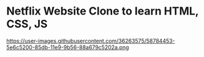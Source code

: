 # Netflix Website Clone to learn HTML, CSS, JS

https://user-images.githubusercontent.com/36263575/58784453-5e6c5200-85db-11e9-9b56-88a679c5202a.png
